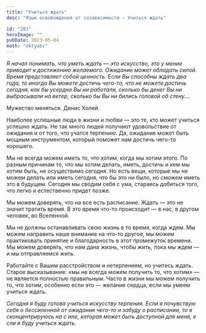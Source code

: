 ```yaml
---
title: "Учиться ждать"
desc: "Язык освобождения от созависимости - Учиться ждать"

id: "281"
heroImage: ""
pubDate: 2023-05-04
moth: "oktyabr"
---
```


_Я_ _начал_ _понимать,_ _что_ _уметь_ _ждать_ — _это_ _искусство,_ _это_ _у_
_мение_ _приводит_ _к_ _достижению_ _желаемого._ _Ожидание_ _может_ _обладать_
_силой._ _Время_ _представляет_ _собой_ _ценность._ _Если_ _Вы_ _способны_
_ждать_ _два_ _года,_ _то_ _иногда_ _Вы_ _можете_ _достичь_ _чего-то,_ _что_
_не_ _можете_ _достичь_ _сегодня,_ _как_ _бы_ _усердно_ _Вы_ _ни_ _работали,_
_сколько_ _бы_ _денег_ _Вы_ _ни_ _выбрасывали_ _на_ _ветер,_ _сколько_ _бы_
_Вы_ _ни_ _бились_ _головой_ _об_ _стену…._

Мужество меняться. Денис Холей.

Наиболее успешные люди в жизни и любви — это те, кто может учиться успешно
ждать. Не так много людей получают удовольствие от ожидания и от того, что
учатся терпению. Да, ожидание может быть мощным инструментом, который поможет
нам достичь чего-то хорошего.

Мы не всегда можем иметь то, что хотим, когда мы хотим этого. По разным
причинам то, что мы хотим делать, иметь, достичь и кем мы хотим быть, не
осуществимо сегодня. Но есть вещи, которые мы не можем делать или иметь
сегодня, что бы это ни было, но _сможем_ иметь это в будущем. Сегодня мы
сводим себя с ума, стараясь добиться того, что легко и естественно придет
позже.

Мы можем доверять, что на все есть расписание. Ждать — это не значит тратить
время. В это время что-то происходит — в нас, в другом человек, во Вселенной.

Мы не должны останавливать свою жизнь в то время, когда ждем. Мы можем
направить наше внимание на что-то другое, мы можем практиковать принятие и
благодарность в этот промежуток времени. Мы можем доверять, что нам дана
жизнь, чтобы жить, пока мы ждем — и мы отправляемся жить.

Работайте с Вашим расстройством и нетерпением, но учитесь ждать. Старое
высказывание: «мы не всегда можем получить то, что хотим» — не является
полностью правильным. Часто в жизни мы можем получить то, что хотим, особенно
если это — желание сердца, если мы умеем учиться ждать.

_Сегодня_ _я_ _буду_ _готова_ _учиться_ _искусству_ _терпения._ _Если_ _я_
_почувствую_ _себя_ _о_ _бессиленной_ _от_ _ожидания_ _чего-то_ _и_ _забуду_
_о_ _расписании,_ _то_ _я_ _сконцентрируюсь_ _на_ _с_ _иле,_ _которая_ _может_
_быть_ _доступной_ _для_ _меня,_ _е_ _сли_ _я_ _буду_ _учиться_ _ждать._
